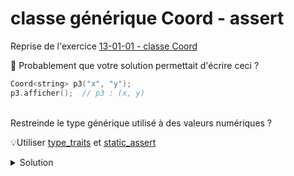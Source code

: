 # classe générique Coord - assert 

Reprise de l'exercice [13-01-01 - classe Coord](13-01-01%20-%20classe%20Coord.md)

🤔 Probablement que votre solution permettait d'écrire ceci ?

~~~cpp
Coord<string> p3("x", "y");
p3.afficher();  // p3 : (x, y)
~~~

<br>
Restreinde le type générique utilisé à des valeurs numériques ?

💡Utiliser [type_traits](https://cplusplus.com/reference/type_traits/) et [static_assert](https://en.cppreference.com/w/cpp/language/static_assert)

<details>
<summary>Solution</summary>

~~~cpp
#include <iostream>
#include <type_traits>
#include <vector>
using namespace std;

//------------------------------------------------------------
template <typename T>
class Coord {
public:
   Coord()           : Coord(T(), T()) {};
   Coord(T x, T y)   : x(x), y(y)      {};

   void  setCoord(T x, T y);
   T getX() const { return x; }
   T getY() const { return y; }

   void deplacer(T dx, T dy);
   void afficher() const;

private:
   static_assert(std::is_arithmetic<T>::value, "T is not an arithmetic value");
   T x;
   T y;
   T z;
};

//------------------------------------------------------------
int main() {

   cout << "origine  : ";
   const Coord<int> origin;
   origin.afficher();
   cout << endl;

   cout << "p1       : ";
   Coord<int> p1;
   p1.setCoord(1, 2);
   p1.afficher();
   cout << endl;

   cout << "p2       : ";
   Coord<double> p2(3, 4);
   p2.afficher();
   cout << endl;

   cout << "p2->     : ";
   p2.deplacer(1, 1);            // conversion int => double
   cout << "(" << p2.getX() << ", " << p2.getY() << ")";
   cout << endl;

   cout << "p3       : ";
   Coord<string> p3("x", "y");   // ne compile pas
   p3.afficher();
   cout << endl;
}

//------------------------------------------------------------
template <typename T>
void Coord<T>::setCoord(T x, T y) {
   this->x = x;
   this->y = y;
}

//------------------------------------------------------------
template <typename T>
void Coord<T>::deplacer(T dx, T dy) {
   this->x += dx;
   this->y += dy;
}

//------------------------------------------------------------
template <typename T>
void Coord<T>::afficher() const {
   cout << "(" << this->x << ", " << this->y << ")";
}
~~~

</details>
